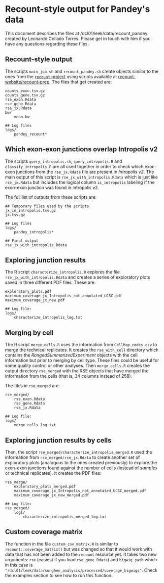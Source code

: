 Recount-style output for Pandey's data
======================================

This document describes the files at /dcl01/leek/data/recount_pandey created by Leonardo Collado Torres. Please get in touch with him if you have any questions regarding these files.

## Recount-style output

The scripts `main_job.sh` and `recount_pandey.sh` create objects similar to the ones from the [`recount` project](https://jhubiostatistics.shinyapps.io/recount/) using scripts available at [recount-website/recount-prep](https://github.com/leekgroup/recount-website/tree/master/recount-prep). The files that get created are:

```
counts_exon.tsv.gz
counts_gene.tsv.gz
rse_exon.Rdata
rse_gene.Rdata
rse_jx.Rdata
bw/
    mean.bw
    
## Log files
logs/
    pandey_recount*
```

## Which exon-exon junctions overlap Intropolis v2

The scripts `query_intropolis.sh`, `query_intropolis.R` and `classify_intropolis.R` are all used together in order to check which exon-exon junctions from the `rse_jx.Rdata` file are present in _Intropolis v2_. The main output of this script is `rse_jx_with_intropolis.Rdata` which is just like `rse_jx.Rdata` but includes the logical column `is_intropolis` labeling if the exon-exon junction was found in Intropolis v2.

The full list of outputs from these scripts are:

```
## Temporary files used by the scripts
jx_in_intropolis.tsv.gz
jx.tsv.gz

## Log files
logs/
    pandey_intropolis*

## Final output
rse_jx_with_intropolis.Rdata
```

## Exploring junction results

The R script `characterize_intropolis.R` explores the file `rse_jx_with_intropolis.Rdata` and creates a series of exploratory plots saved in three different PDF files. These are:

```
exploratory_plots.pdf
maximum_coverage_jx_Intropolis_not_annotated_UCSC.pdf
maximum_coverage_jx_new.pdf

## Log file:
logs/
    characterize_intropolis_log.txt
```


## Merging by cell

The R script `merge_cells.R` uses the information from `CellMap_codes.csv` to merge the technical replicates. It creates the `rse_with_cell` directory which contains the _RangedSummarizedExperiment_ objects with the cell information but prior to merging by cell type. These files could be useful for some quality control or other analyses. Then `merge_cells.R` creates the output directory `rse_merged` with the RSE objects that have merged the information from the cells (that is, 34 columns instead of 258).

The files in `rse_merged` are:

```
rse_merged/
    rse_exon.Rdata
    rse_gene.Rdata
    rse_jx.Rdata
    
## Log file:
logs/
    merge_cells_log.txt
```

## Exploring junction results by cells

Then, the script `rse_merged/characterize_intropolis_merged.R` used the information from `rse_merged/rse_jx.Rdata` to create another set of exploratory plots (analogous to the ones created previously) to explore the exon-exon junctions found against the number of cells (instead of _samples_ or technical replicates). It creates the PDF files:

```
rse_merge/
    exploratory_plots_merged.pdf
    maximum_coverage_jx_Intropolis_not_annotated_UCSC_merged.pdf
    maximum_coverage_jx_new_merged.pdf

## Log file:
rse_merged/
    logs/
        characterize_intropolis_merged_log.txt
```


## Custom coverage matrix

The function in the file `custom_cov_matrix.R` is similar to `recount::coverage_matrix()` but was changed so that it would work with data that has not been added to the `recount` resource yet. It takes two new arguments: `rse` (easiest if you load `rse_gene.Rdata`) and `bigwig_path` which in this case is `"/dcl01/leek/data/sunghee_analysis/processed/coverage_bigwigs"`. Check the examples section to see how to run this function.

